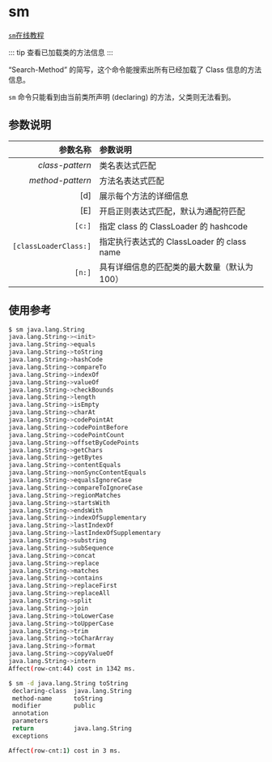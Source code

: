 # sm

[`sm`在线教程](https://arthas.aliyun.com/3.x/doc/arthas-tutorials?language=cn&id=command-sm)

::: tip
查看已加载类的方法信息
:::

“Search-Method” 的简写，这个命令能搜索出所有已经加载了 Class 信息的方法信息。

`sm` 命令只能看到由当前类所声明 (declaring) 的方法，父类则无法看到。

## 参数说明

|              参数名称 | 参数说明                                     |
| --------------------: | :------------------------------------------- |
|       _class-pattern_ | 类名表达式匹配                               |
|      _method-pattern_ | 方法名表达式匹配                             |
|                   [d] | 展示每个方法的详细信息                       |
|                   [E] | 开启正则表达式匹配，默认为通配符匹配         |
|                `[c:]` | 指定 class 的 ClassLoader 的 hashcode        |
| `[classLoaderClass:]` | 指定执行表达式的 ClassLoader 的 class name   |
|                `[n:]` | 具有详细信息的匹配类的最大数量（默认为 100） |

## 使用参考

```bash
$ sm java.lang.String
java.lang.String-><init>
java.lang.String->equals
java.lang.String->toString
java.lang.String->hashCode
java.lang.String->compareTo
java.lang.String->indexOf
java.lang.String->valueOf
java.lang.String->checkBounds
java.lang.String->length
java.lang.String->isEmpty
java.lang.String->charAt
java.lang.String->codePointAt
java.lang.String->codePointBefore
java.lang.String->codePointCount
java.lang.String->offsetByCodePoints
java.lang.String->getChars
java.lang.String->getBytes
java.lang.String->contentEquals
java.lang.String->nonSyncContentEquals
java.lang.String->equalsIgnoreCase
java.lang.String->compareToIgnoreCase
java.lang.String->regionMatches
java.lang.String->startsWith
java.lang.String->endsWith
java.lang.String->indexOfSupplementary
java.lang.String->lastIndexOf
java.lang.String->lastIndexOfSupplementary
java.lang.String->substring
java.lang.String->subSequence
java.lang.String->concat
java.lang.String->replace
java.lang.String->matches
java.lang.String->contains
java.lang.String->replaceFirst
java.lang.String->replaceAll
java.lang.String->split
java.lang.String->join
java.lang.String->toLowerCase
java.lang.String->toUpperCase
java.lang.String->trim
java.lang.String->toCharArray
java.lang.String->format
java.lang.String->copyValueOf
java.lang.String->intern
Affect(row-cnt:44) cost in 1342 ms.
```

```bash
$ sm -d java.lang.String toString
 declaring-class  java.lang.String
 method-name      toString
 modifier         public
 annotation
 parameters
 return           java.lang.String
 exceptions

Affect(row-cnt:1) cost in 3 ms.
```

